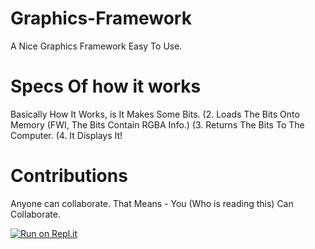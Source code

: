 # Graphics-Framework
A Nice Graphics Framework Easy To Use.

# Specs Of how it works
Basically How It Works, is It Makes Some Bits.
(2. Loads The Bits Onto Memory (FWI, The Bits Contain RGBA Info.)
(3. Returns The Bits To The Computer.
(4. It Displays It!

# Contributions
Anyone can collaborate. That Means - You (Who is reading this) Can Collaborate.

[![Run on Repl.it](https://repl.it/badge/github/Codezigineer/Graphics-Framework)](https://repl.it/github/Codezigineer/Graphics-Framework)